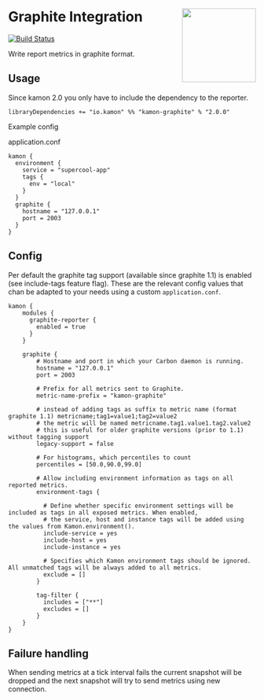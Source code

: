 # Graphite Integration  <img align="right" src="https://rawgit.com/kamon-io/Kamon/master/kamon-logo.svg" height="150px" style="padding-left: 20px"/>
[![Build Status](https://travis-ci.org/kamon-io/kamon-graphite.svg?branch=master)](https://travis-ci.org/kamon-io/kamon-graphite)

Write report metrics in graphite format.
   
## Usage
Since kamon 2.0 you only have to include the dependency to the reporter.

    libraryDependencies += "io.kamon" %% "kamon-graphite" % "2.0.0"

Example config

application.conf

    kamon {
      environment {
        service = "supercool-app"
        tags {
          env = "local"
        }
      }
      graphite {
        hostname = "127.0.0.1"
        port = 2003
      }
    }      


## Config
Per default the graphite tag support (available since graphite 1.1) is enabled (see include-tags feature flag).
These are the relevant config values that chan be adapted to your needs using a custom `application.conf`.

    kamon {
        modules {
          graphite-reporter {
            enabled = true
          }
        }
    
        graphite {
            # Hostname and port in which your Carbon daemon is running.
            hostname = "127.0.0.1"
            port = 2003
    
            # Prefix for all metrics sent to Graphite.
            metric-name-prefix = "kamon-graphite"
    
            # instead of adding tags as suffix to metric name (format graphite 1.1) metricname;tag1=value1;tag2=value2
            # the metric will be named metricname.tag1.value1.tag2.value2
            # this is useful for older graphite versions (prior to 1.1) without tagging support
            legacy-support = false
    
            # For histograms, which percentiles to count
            percentiles = [50.0,90.0,99.0]
    
            # Allow including environment information as tags on all reported metrics.
            environment-tags {
    
              # Define whether specific environment settings will be included as tags in all exposed metrics. When enabled,
              # the service, host and instance tags will be added using the values from Kamon.environment().
              include-service = yes
              include-host = yes
              include-instance = yes
    
              # Specifies which Kamon environment tags should be ignored. All unmatched tags will be always added to all metrics.
              exclude = []
            }
    
            tag-filter {
              includes = ["**"]
              excludes = []
            }
        }
    }

## Failure handling
When sending metrics at a tick interval fails the current snapshot will be dropped and the next snapshot will try to send metrics using new connection.
